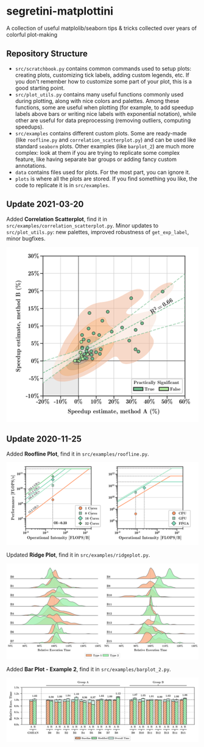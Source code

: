 # segretini-matplottini
A collection of useful matplolib/seaborn tips &amp; tricks collected over years of colorful plot-making

## Repository Structure
* `src/scratchbook.py` contains common commands used to setup plots: creating plots, customizing tick labels, adding custom legends, etc. If you don't remember how to customize some part of your plot, this is a good starting point.
* `src/plot_utils.py` contains many useful functions commonly used during plotting, along with nice colors and palettes. Among these functions, some are useful when plotting (for example, to add speedup labels above bars or writing nice labels with exponential notation), while other are useful for data preprocessing (removing outliers, computing speedups).
* `src/examples` contains different custom plots. Some are ready-made (like `roofline.py` and `correlation_scatterplot.py`) and can be used like standard `seaborn` plots. Other examples (like `barplot_2`) are much more complex: look at them if you are trying to replicate some complex feature, like having separate bar groups or adding fancy custom annotations.
* `data` contains files used for plots. For the most part, you can ignore it.
* `plots` is where all the plots are stored. If you find something you like, the code to replicate it is in `src/examples`.

## Update 2021-03-20

Added **Correlation Scatterplot**, find it in `src/examples/correlation_scatterplot.py`.
Minor updates to `src/plot_utils.py`: new palettes, improved robustness of `get_exp_label`, minor bugfixes.

![Correlation Example](https://github.com/AlbertoParravicini/segretini-matplottini/blob/master/plots/correlation_scatterplot.png)

## Update 2020-11-25

Added **Roofline Plot**, find it in `src/examples/roofline.py`.

![Roofline Example](https://github.com/AlbertoParravicini/segretini-matplottini/blob/master/plots/roofline_double.png)

Updated **Ridge Plot**, find it in `src/examples/ridgeplot.py`.

![Ridgeplot Example](https://github.com/AlbertoParravicini/segretini-matplottini/blob/master/plots/ridgeplot.png)

Added **Bar Plot - Example 2**, find it in `src/examples/barplot_2.py`.

![Barplot 2 Example](https://github.com/AlbertoParravicini/segretini-matplottini/blob/master/plots/barplot_2.png)
